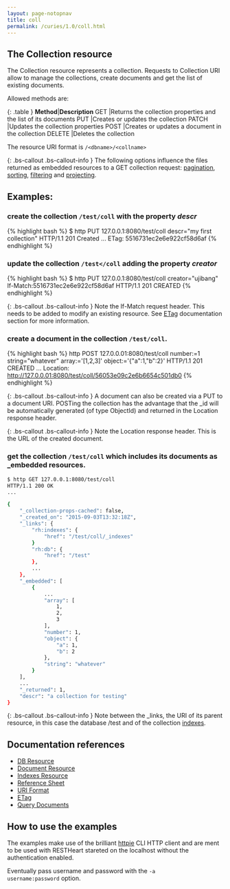 ```yaml
---
layout: page-notopnav
title: coll
permalink: /curies/1.0/coll.html
---
```


## The Collection resource

The Collection resource represents a collection.
Requests to Collection URI allow to manage the collections, create documents and get the list of existing documents.

Allowed methods are:

{: .table }
**Method**|**Description**
GET	|Returns the collection properties and the list of its documents
PUT	|Creates or updates the collection
PATCH	|Updates the collection properties
POST	|Creates or updates a document in the collection
DELETE	|Deletes the collection

The resource URI format is <code>/&lt;dbname&gt;/&lt;collname&gt;</code>

{: .bs-callout .bs-callout-info }
The following options influence the files returned as embedded resources to a GET collection request: [pagination](paging.html), [sorting](sort.html), [filtering](filter.html) and [projecting](keys.html).

## Examples:

### create the collection <code>/test/coll</code> with the property *descr*

{% highlight bash %}
$ http PUT 127.0.0.1:8080/test/coll descr="my first collection"
HTTP/1.1 201 Created
...
ETag: 5516731ec2e6e922cf58d6af
{% endhighlight %}

### update the collection <code>/test</coll</code> adding the property *creator*

{% highlight bash %}
$ http PUT 127.0.0.1:8080/test/coll creator="ujibang" If-Match:5516731ec2e6e922cf58d6af
HTTP/1.1 201 CREATED
{% endhighlight %}

{: .bs-callout .bs-callout-info }
Note the If-Match request header. This needs to be added to modify an existing resource. 
See [ETag](https://softinstigate.atlassian.net/wiki/x/hICM) documentation section for more information.

### create a document in the collection <code>/test/coll</code>.

{% highlight bash %}
http POST 127.0.0.01:8080/test/coll number:=1 string="whatever" array:='[1,2,3]' object:='{"a":1,"b":2}'
HTTP/1.1 201 CREATED
...
Location: http://127.0.0.01:8080/test/coll/56053e09c2e6b6654c501db0
{% endhighlight %}

{: .bs-callout .bs-callout-info }
A document can also be created via a PUT to a document URI. POSTing the collection has the
advantage that the  _id will be automatically generated (of type ObjectId) and returned in the Location response header.

{: .bs-callout .bs-callout-info }
Note the Location response header. This is the URL of the created document.

### get the collection <code>/test/coll</code> which includes its documents as _embedded resources.

``` bash
$ http GET 127.0.0.1:8080/test/coll
HTTP/1.1 200 OK
...

{
    "_collection-props-cached": false, 
    "_created_on": "2015-09-03T13:32:18Z", 
    "_links": {
        "rh:indexes": {
            "href": "/test/coll/_indexes"
        }
        "rh:db": {
            "href": "/test"
        },
        ...
    },
    "_embedded": [
        {
            ...
            "array": [
                1, 
                2, 
                3
            ], 
            "number": 1, 
            "object": {
                "a": 1, 
                "b": 2
            }, 
            "string": "whatever"
        }
    ], 
    ...
    "_returned": 1, 
    "descr": "a collection for testing"
}
```

{: .bs-callout .bs-callout-info }
Note between the _links, the URI of its parent resource, in this case the database /test and of the collection [indexes](indexes.html).

## Documentation references

* [DB Resource](db.html)
* [Document Resource](document.html)
* [Indexes Resource](indexes.html)
* <a href="https://softinstigate.atlassian.net/wiki/x/SoCM" target="_blank">Reference Sheet</a>
* <a href="https://softinstigate.atlassian.net/wiki/x/ToCM" target="_blank">URI Format</a>
* <a href="https://softinstigate.atlassian.net/wiki/x/hICM" target="_blank">ETag</a>
* <a href="https://softinstigate.atlassian.net/wiki/x/XACk" target="_blank">Query Documents</a>

## How to use the examples
The examples make use of the brilliant [httpie](https://github.com/jkbrzt/httpie) CLI HTTP client and are ment to be used with RESTHeart stareted on the localhost without the authentication enabled.

Eventually pass username and password with the <code>-a username:password</code> option.